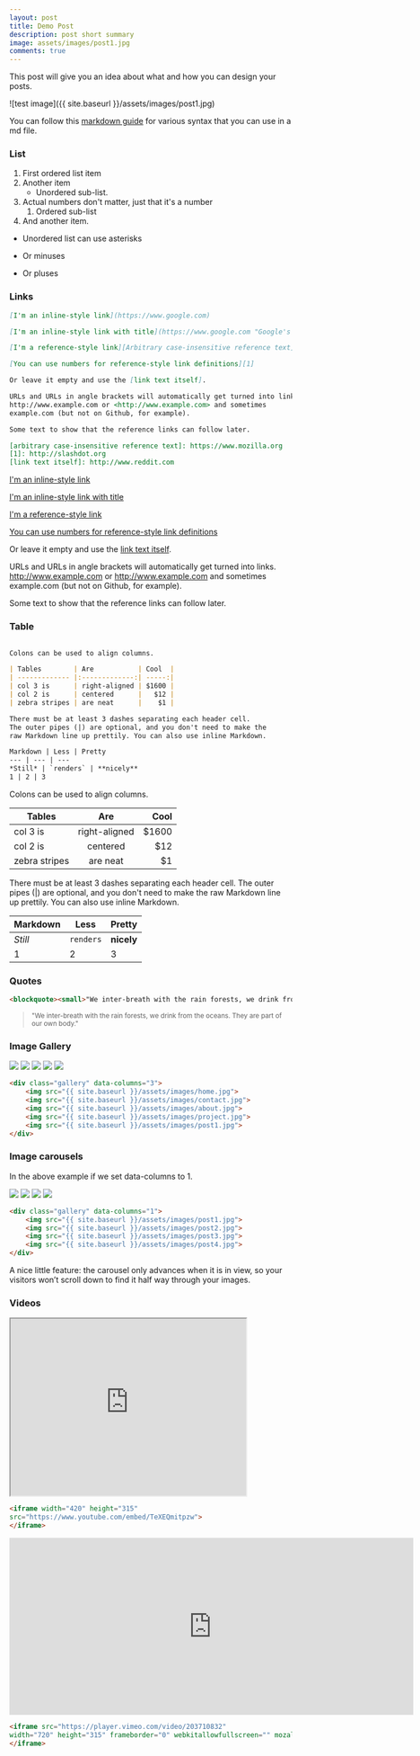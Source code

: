 ```yaml
---
layout: post
title: Demo Post
description: post short summary
image: assets/images/post1.jpg
comments: true
---
```

This post will give you an idea about what and how you can design your posts.

![test image]({{ site.baseurl }}/assets/images/post1.jpg)

You can follow this [markdown guide](https://www.markdownguide.org/basic-syntax/) for various syntax that you can use in a md file.
### List 
1. First ordered list item
2. Another item
    * Unordered sub-list. 
1. Actual numbers don't matter, just that it's a number
    1. Ordered sub-list
4. And another item.  

* Unordered list can use asterisks
- Or minuses
+ Or pluses

### Links

```md
[I'm an inline-style link](https://www.google.com)

[I'm an inline-style link with title](https://www.google.com "Google's Homepage")

[I'm a reference-style link][Arbitrary case-insensitive reference text]

[You can use numbers for reference-style link definitions][1]

Or leave it empty and use the [link text itself].

URLs and URLs in angle brackets will automatically get turned into links. 
http://www.example.com or <http://www.example.com> and sometimes 
example.com (but not on Github, for example).

Some text to show that the reference links can follow later.

[arbitrary case-insensitive reference text]: https://www.mozilla.org
[1]: http://slashdot.org
[link text itself]: http://www.reddit.com
```
[I'm an inline-style link](https://www.google.com)

[I'm an inline-style link with title](https://www.google.com "Google's Homepage")

[I'm a reference-style link][Arbitrary case-insensitive reference text]

[You can use numbers for reference-style link definitions][1]

Or leave it empty and use the [link text itself].

URLs and URLs in angle brackets will automatically get turned into links. 
http://www.example.com or <http://www.example.com> and sometimes 
example.com (but not on Github, for example).

Some text to show that the reference links can follow later.

[arbitrary case-insensitive reference text]: https://www.mozilla.org
[1]: http://slashdot.org
[link text itself]: http://www.reddit.com


### Table

```md

Colons can be used to align columns.

| Tables        | Are           | Cool  |
| ------------- |:-------------:| -----:|
| col 3 is      | right-aligned | $1600 |
| col 2 is      | centered      |   $12 |
| zebra stripes | are neat      |    $1 |

There must be at least 3 dashes separating each header cell.
The outer pipes (|) are optional, and you don't need to make the 
raw Markdown line up prettily. You can also use inline Markdown.

Markdown | Less | Pretty
--- | --- | ---
*Still* | `renders` | **nicely**
1 | 2 | 3

```
Colons can be used to align columns.

| Tables        | Are           | Cool  |
| ------------- |:-------------:| -----:|
| col 3 is      | right-aligned | $1600 |
| col 2 is      | centered      |   $12 |
| zebra stripes | are neat      |    $1 |

There must be at least 3 dashes separating each header cell.
The outer pipes (|) are optional, and you don't need to make the 
raw Markdown line up prettily. You can also use inline Markdown.

Markdown | Less | Pretty
--- | --- | ---
*Still* | `renders` | **nicely**
1 | 2 | 3

### Quotes
```md
<blockquote><small>"We inter-breath with the rain forests, we drink from the oceans.  They are part of our own body."</small></blockquote>
```
<blockquote><small>"We inter-breath with the rain forests, we drink from the oceans.  They are part of our own body."</small></blockquote>

### Image Gallery

<div class="gallery" data-columns="3">
    <img src="{{ site.baseurl }}/assets/images/home.jpg">
    <img src="{{ site.baseurl }}/assets/images/contact.jpg">
    <img src="{{ site.baseurl }}/assets/images/about.jpg">
    <img src="{{ site.baseurl }}/assets/images/project.jpg">
    <img src="{{ site.baseurl }}/assets/images/post1.jpg">
</div>

```html
<div class="gallery" data-columns="3">
    <img src="{{ site.baseurl }}/assets/images/home.jpg">
    <img src="{{ site.baseurl }}/assets/images/contact.jpg">
    <img src="{{ site.baseurl }}/assets/images/about.jpg">
    <img src="{{ site.baseurl }}/assets/images/project.jpg">
    <img src="{{ site.baseurl }}/assets/images/post1.jpg">
</div>
```

### Image carousels
In the above example if we set data-columns to 1.

<div class="gallery" data-columns="1">
    <img src="{{ site.baseurl }}/assets/images/post1.jpg">
    <img src="{{ site.baseurl }}/assets/images/post2.jpg">
    <img src="{{ site.baseurl }}/assets/images/post3.jpg">
    <img src="{{ site.baseurl }}/assets/images/post4.jpg">
</div>

```html
<div class="gallery" data-columns="1">
    <img src="{{ site.baseurl }}/assets/images/post1.jpg">
    <img src="{{ site.baseurl }}/assets/images/post2.jpg">
    <img src="{{ site.baseurl }}/assets/images/post3.jpg">
    <img src="{{ site.baseurl }}/assets/images/post4.jpg">
</div>
```

A nice little feature: the carousel only advances when it is in view, so your visitors won’t scroll down to find it half way through your images.

### Videos

<iframe width="420" height="315"
src="https://www.youtube.com/embed/TeXEQmitpzw">
</iframe>


```html
<iframe width="420" height="315"
src="https://www.youtube.com/embed/TeXEQmitpzw">
</iframe>
```

<iframe src="https://player.vimeo.com/video/203710832" 
width="720" height="315" frameborder="0" webkitallowfullscreen="" mozallowfullscreen="" allowfullscreen="">
</iframe>

```html
<iframe src="https://player.vimeo.com/video/203710832" 
width="720" height="315" frameborder="0" webkitallowfullscreen="" mozallowfullscreen="" allowfullscreen="">
</iframe>
```